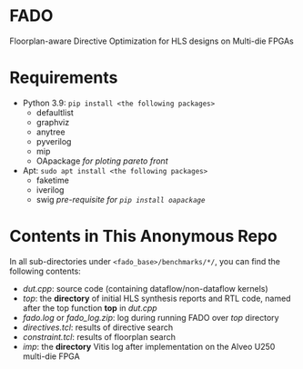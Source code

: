 # FADO
Floorplan-aware Directive Optimization for HLS designs on Multi-die FPGAs

# Requirements
* Python 3.9: `pip install <the following packages>`
    * defaultlist
    * graphviz
    * anytree
    * pyverilog
    * mip
    * OApackage *for ploting pareto front*
* Apt: `sudo apt install <the following packages>`
    * faketime
    * iverilog
    * swig *pre-requisite for `pip install oapackage`*

# Contents in This Anonymous Repo

In all sub-directories under `<fado_base>/benchmarks/*/`, you can find the following contents:

* *dut.cpp*: source code (containing dataflow/non-dataflow kernels)
* *top*: the **directory** of initial HLS synthesis reports and RTL code, named after the top function **top** in *dut.cpp*
* *fado.log* or *fado_log.zip*: log during running FADO over *top* directory
* *directives.tcl*: results of directive search
* *constraint.tcl*: results of floorplan search
* *imp*: the **directory** Vitis log after implementation on the Alveo U250 multi-die FPGA